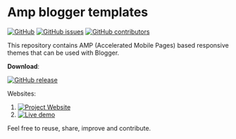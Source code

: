 # Amp blogger templates

[![GitHub](https://img.shields.io/github/license/kolappannathan/amp-blogger-templates.svg?style=flat-square)](#)
[![GitHub issues](https://img.shields.io/github/issues/kolappannathan/amp-blogger-templates.svg?style=flat-square)](#)
[![GitHub contributors](https://img.shields.io/github/contributors/kolappannathan/amp-blogger-templates.svg?color=orange&style=flat-square)](#)

This repository contains AMP (Accelerated Mobile Pages) based responsive themes that can be used with Blogger.

**Download**:

[![GitHub release](https://img.shields.io/github/release/kolappannathan/amp-blogger-templates.svg?logo=github&style=flat-square)](https://github.com/kolappannathan/amp-blogger-templates/releases)

Websites:

 1. [![Project Website](https://img.shields.io/badge/View-Project%20website-blue.svg?logo=mozilla%20firefox&style=flat-square)](https://kolappan.dev/project/amp-blogger-templates)
 2. [![Live demo](https://img.shields.io/badge/View-Live%20demo-blue.svg?logo=mozilla%20firefox&style=flat-square)](https://amp-blog.kolappan.dev)

Feel free to reuse, share, improve and contribute.
